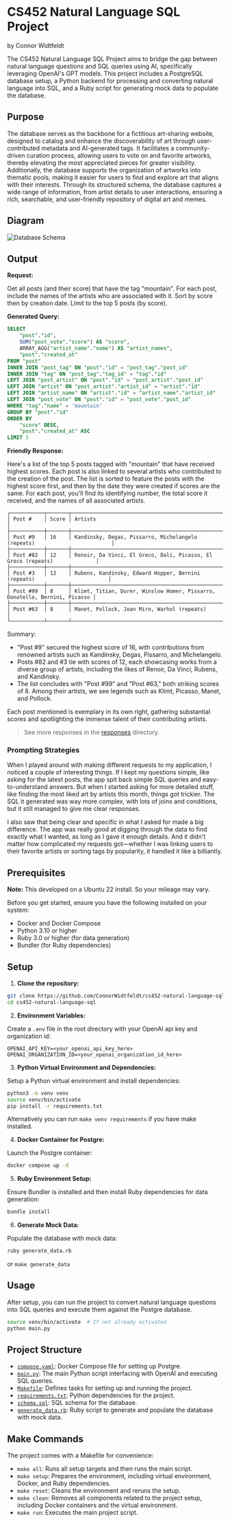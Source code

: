 # CS452 Natural Language SQL Project
by Connor Widtfeldt

The CS452 Natural Language SQL Project aims to bridge the gap between natural language questions and SQL queries using AI, specifically leveraging OpenAI's GPT models. This project includes a PostgreSQL database setup, a Python backend for processing and converting natural language into SQL, and a Ruby script for generating mock data to populate the database.

## Purpose

The database serves as the backbone for a fictitious art-sharing website, designed to catalog and enhance the discoverability of art through user-contributed metadata and AI-generated tags. It facilitates a community-driven curation process, allowing users to vote on and favorite artworks, thereby elevating the most appreciated pieces for greater visibility. Additionally, the database supports the organization of artworks into thematic pools, making it easier for users to find and explore art that aligns with their interests. Through its structured schema, the database captures a wide range of information, from artist details to user interactions, ensuring a rich, searchable, and user-friendly repository of digital art and memes.

## Diagram

![Database Schema](schema.png)

## Output

**Request:** 

Get all posts (and their score) that have the tag "mountain".
For each post, include the names of the artists who are associated with it.
Sort by score then by creation date.
Limit to the top 5 posts (by score).

**Generated Query:**
```sql
SELECT
    "post"."id",
    SUM("post_vote"."score") AS "score",
    ARRAY_AGG("artist_name"."name") AS "artist_names",
    "post"."created_at"
FROM "post"
INNER JOIN "post_tag" ON "post"."id" = "post_tag"."post_id"
INNER JOIN "tag" ON "post_tag"."tag_id" = "tag"."id"
LEFT JOIN "post_artist" ON "post"."id" = "post_artist"."post_id"
LEFT JOIN "artist" ON "post_artist"."artist_id" = "artist"."id"
LEFT JOIN "artist_name" ON "artist"."id" = "artist_name"."artist_id"
LEFT JOIN "post_vote" ON "post"."id" = "post_vote"."post_id"
WHERE "tag"."name" = 'mountain'
GROUP BY "post"."id"
ORDER BY
    "score" DESC,
    "post"."created_at" ASC
LIMIT 5
```

**Friendly Response:**

Here's a list of the top 5 posts tagged with "mountain" that have received highest scores. Each post is also linked to several artists who contributed to the creation of the post. The list is sorted to feature the posts with the highest score first, and then by the date they were created if scores are the same. For each post, you'll find its identifying number, the total score it received, and the names of all associated artists.

```
┌───────────┬───────┬────────────────────────────────────────────────────────────────────────────┐
│ Post #    │ Score │ Artists                                                                    │
├───────────┼───────┼────────────────────────────────────────────────────────────────────────────┤
│ Post #9   │ 16    │ Kandinsky, Degas, Pissarro, Michelangelo (repeats)                         │
├───────────┼───────┼────────────────────────────────────────────────────────────────────────────┤
│ Post #82  │ 12    │ Renoir, Da Vinci, El Greco, Dali, Picasso, El Greco (repeats)              │
├───────────┼───────┼────────────────────────────────────────────────────────────────────────────┤
│ Post #3   │ 12    │ Rubens, Kandinsky, Edward Hopper, Bernini (repeats)                        │
├───────────┼───────┼────────────────────────────────────────────────────────────────────────────┤
│ Post #99  │ 8     │ Klimt, Titian, Durer, Winslow Homer, Pissarro, Donatello, Bernini, Picasso │
├───────────┼───────┼────────────────────────────────────────────────────────────────────────────┤
│ Post #63  │ 8     │ Manet, Pollock, Joan Miro, Warhol (repeats)                                │
└───────────┴───────┴────────────────────────────────────────────────────────────────────────────┘
```

Summary:
- "Post #9" secured the highest score of 16, with contributions from renowned artists such as Kandinsky, Degas, Pissarro, and Michelangelo.
- Posts #82 and #3 tie with scores of 12, each showcasing works from a diverse group of artists, including the likes of Renoir, Da Vinci, Rubens, and Kandinsky.
- The list concludes with "Post #99" and "Post #63," both striking scores of 8. Among their artists, we see legends such as Klimt, Picasso, Manet, and Pollock.

Each post mentioned is exemplary in its own right, gathering substantial scores and spotlighting the immense talent of their contributing artists.

> See more responses in the [responses](responses) directory.

### Prompting Strategies

When I played around with making different requests to my application, I noticed a couple of interesting things. If I kept my questions simple, like asking for the latest posts, the app spit back simple SQL queries and easy-to-understand answers. But when I started asking for more detailed stuff, like finding the most liked art by artists this month, things got trickier. The SQL it generated was way more complex, with lots of joins and conditions, but it still managed to give me clear responses.

I also saw that being clear and specific in what I asked for made a big difference. The app was really good at digging through the data to find exactly what I wanted, as long as I gave it enough details. And it didn't matter how complicated my requests got—whether I was linking users to their favorite artists or sorting tags by popularity, it handled it like a billiantly.

## Prerequisites

**Note:** This developed on a Ubuntu 22 install. So your mileage may vary.

Before you get started, ensure you have the following installed on your system:

- Docker and Docker Compose
- Python 3.10 or higher
- Ruby 3.0 or higher (for data generation)
- Bundler (for Ruby dependencies)

## Setup

1. **Clone the repository:**

```bash
git clone https://github.com/ConnorWidtfeldt/cs452-natural-language-sql.git
cd cs452-natural-language-sql
```

2. **Environment Variables:**

Create a `.env` file in the root directory with your OpenAI api key and organization id:

```
OPENAI_API_KEY=<your_openai_api_key_here>
OPENAI_ORGANIZATION_ID=<your_openai_organization_id_here>
```

3. **Python Virtual Environment and Dependencies:**

Setup a Python virtual environment and install dependencies:

```bash
python3 -m venv venv
source venv/bin/activate
pip install -r requirements.txt
```

Alternatively you can run `make venv requirements` if you have make installed.

4. **Docker Container for Postgre:**

Launch the Postgre container:

```bash
docker compose up -d
```

5. **Ruby Environment Setup:**

Ensure Bundler is installed and then install Ruby dependencies for data generation:

```bash
bundle install
```

6. **Generate Mock Data:**

Populate the database with mock data:

```bash
ruby generate_data.rb
```
or `make generate_data`

## Usage

After setup, you can run the project to convert natural language questions into SQL queries and execute them against the Postgre database.

```bash
source venv/bin/activate  # If not already activated
python main.py
```

## Project Structure

- [`compose.yaml`](compose.yaml): Docker Compose file for setting up Postgre.
- [`main.py`](main.py): The main Python script interfacing with OpenAI and executing SQL queries.
- [`Makefile`](Makefile): Defines tasks for setting up and running the project.
- [`requirements.txt`](requirements.txt): Python dependencies for the project.
- [`schema.sql`](schema.sql): SQL schema for the database.
- [`generate_data.rb`](generate_data.rb): Ruby script to generate and populate the database with mock data.

## Make Commands

The project comes with a Makefile for convenience:

- `make all`: Runs all setup targets and then runs the main script.
- `make setup`: Prepares the environment, including virtual environment, Docker, and Ruby dependencies.
- `make reset`: Cleans the environment and reruns the setup.
- `make clean`: Removes all components related to the project setup, including Docker containers and the virtual environment.
- `make run`: Executes the main project script.

